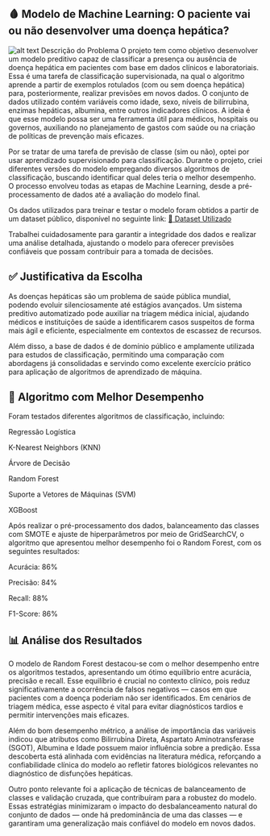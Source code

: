 ## 🩸 Modelo de Machine Learning: O paciente vai ou não desenvolver uma doença hepática? 

![alt text](<imagens/Imagem do WhatsApp de 2025-04-21 à(s) 13.53.20_1a970805.jpg>)
Descrição do Problema
O projeto tem como objetivo desenvolver um modelo preditivo capaz de classificar a presença ou ausência de doença hepática em pacientes com base em dados clínicos e laboratoriais. Essa é uma tarefa de classificação supervisionada, na qual o algoritmo aprende a partir de exemplos rotulados (com ou sem doença hepática) para, posteriormente, realizar previsões em novos dados.
O conjunto de dados utilizado contém variáveis como idade, sexo, níveis de bilirrubina, enzimas hepáticas, albumina, entre outros indicadores clínicos. 
A ideia é que esse modelo possa ser uma ferramenta útil para médicos, hospitais ou governos, auxiliando no planejamento de gastos com saúde ou na criação de políticas de prevenção mais eficazes.  

Por se tratar de uma tarefa de previsão de classe (sim ou não), optei por usar aprendizado supervisionado para classificação. Durante o projeto, criei diferentes versões do modelo empregando diversos algoritmos de classificação, buscando identificar qual deles teria o melhor desempenho. O processo envolveu todas as etapas de Machine Learning, desde a pré-processamento de dados até a avaliação do modelo final.  

Os dados utilizados para treinar e testar o modelo foram obtidos a partir de um dataset público, disponível no seguinte link: [🔗 Dataset Utilizado](https://archive.ics.uci.edu/dataset/225/ilpd+indian+liver+patient+dataset)

Trabalhei cuidadosamente para garantir a integridade dos dados e realizar uma análise detalhada, ajustando o modelo para oferecer previsões confiáveis que possam contribuir para a tomada de decisões.

## ✅ Justificativa da Escolha

As doenças hepáticas são um problema de saúde pública mundial, podendo evoluir silenciosamente até estágios avançados. Um sistema preditivo automatizado pode auxiliar na triagem médica inicial, ajudando médicos e instituições de saúde a identificarem casos suspeitos de forma mais ágil e eficiente, especialmente em contextos de escassez de recursos.

Além disso, a base de dados é de domínio público e amplamente utilizada para estudos de classificação, permitindo uma comparação com abordagens já consolidadas e servindo como excelente exercício prático para aplicação de algoritmos de aprendizado de máquina.

## 🤖 Algoritmo com Melhor Desempenho

Foram testados diferentes algoritmos de classificação, incluindo:

Regressão Logística

K-Nearest Neighbors (KNN)

Árvore de Decisão

Random Forest

Suporte a Vetores de Máquinas (SVM)

XGBoost

Após realizar o pré-processamento dos dados, balanceamento das classes com SMOTE e ajuste de hiperparâmetros por meio de GridSearchCV, o algoritmo que apresentou melhor desempenho foi o Random Forest, com os seguintes resultados:

Acurácia: 86%

Precisão: 84%

Recall: 88%

F1-Score: 86%


## 📊 Análise dos Resultados

O modelo de Random Forest destacou-se com o melhor desempenho entre os algoritmos testados, apresentando um ótimo equilíbrio entre acurácia, precisão e recall. Esse equilíbrio é crucial no contexto clínico, pois reduz significativamente a ocorrência de falsos negativos — casos em que pacientes com a doença poderiam não ser identificados. Em cenários de triagem médica, esse aspecto é vital para evitar diagnósticos tardios e permitir intervenções mais eficazes.

Além do bom desempenho métrico, a análise de importância das variáveis indicou que atributos como Bilirrubina Direta, Aspartato Aminotransferase (SGOT), Albumina e Idade possuem maior influência sobre a predição. Essa descoberta está alinhada com evidências na literatura médica, reforçando a confiabilidade clínica do modelo ao refletir fatores biológicos relevantes no diagnóstico de disfunções hepáticas.

Outro ponto relevante foi a aplicação de técnicas de balanceamento de classes e validação cruzada, que contribuíram para a robustez do modelo. Essas estratégias minimizaram o impacto do desbalanceamento natural do conjunto de dados — onde há predominância de uma das classes — e garantiram uma generalização mais confiável do modelo em novos dados.

